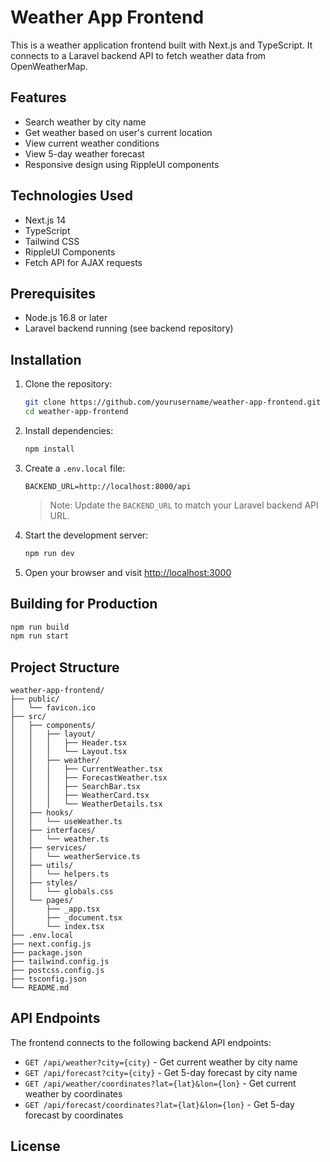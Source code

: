 # Weather App Frontend

This is a weather application frontend built with Next.js and TypeScript. It connects to a Laravel backend API to fetch weather data from OpenWeatherMap.

## Features

- Search weather by city name
- Get weather based on user's current location
- View current weather conditions
- View 5-day weather forecast
- Responsive design using RippleUI components

## Technologies Used

- Next.js 14
- TypeScript
- Tailwind CSS
- RippleUI Components
- Fetch API for AJAX requests

## Prerequisites

- Node.js 16.8 or later
- Laravel backend running (see backend repository)

## Installation

1. Clone the repository:
   ```bash
   git clone https://github.com/yourusername/weather-app-frontend.git
   cd weather-app-frontend
   ```

2. Install dependencies:
   ```bash
   npm install
   ```

3. Create a `.env.local` file:
   ```
   BACKEND_URL=http://localhost:8000/api
   ```

   > Note: Update the `BACKEND_URL` to match your Laravel backend API URL.

4. Start the development server:
   ```bash
   npm run dev
   ```

5. Open your browser and visit [http://localhost:3000](http://localhost:3000)

## Building for Production

```bash
npm run build
npm run start
```

## Project Structure

```
weather-app-frontend/
├── public/
│   └── favicon.ico
├── src/
│   ├── components/
│   │   ├── layout/
│   │   │   ├── Header.tsx
│   │   │   └── Layout.tsx
│   │   ├── weather/
│   │   │   ├── CurrentWeather.tsx
│   │   │   ├── ForecastWeather.tsx
│   │   │   ├── SearchBar.tsx
│   │   │   ├── WeatherCard.tsx
│   │   │   └── WeatherDetails.tsx
│   ├── hooks/
│   │   └── useWeather.ts
│   ├── interfaces/
│   │   └── weather.ts
│   ├── services/
│   │   └── weatherService.ts
│   ├── utils/
│   │   └── helpers.ts
│   ├── styles/
│   │   └── globals.css
│   └── pages/
│       ├── _app.tsx
│       ├── _document.tsx
│       └── index.tsx
├── .env.local
├── next.config.js
├── package.json
├── tailwind.config.js
├── postcss.config.js
├── tsconfig.json
└── README.md
```

## API Endpoints

The frontend connects to the following backend API endpoints:

- `GET /api/weather?city={city}` - Get current weather by city name
- `GET /api/forecast?city={city}` - Get 5-day forecast by city name
- `GET /api/weather/coordinates?lat={lat}&lon={lon}` - Get current weather by coordinates
- `GET /api/forecast/coordinates?lat={lat}&lon={lon}` - Get 5-day forecast by coordinates

## License
